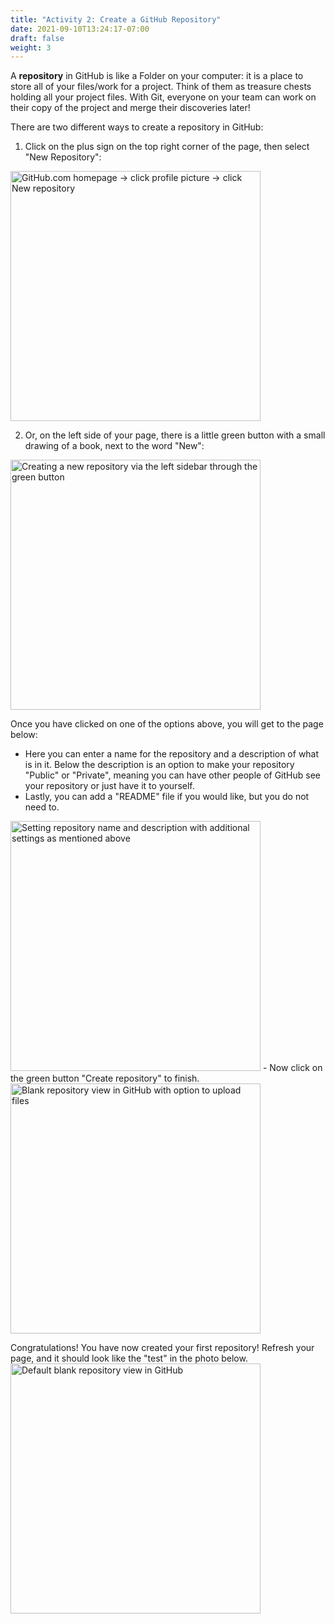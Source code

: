 ```yaml
---
title: "Activity 2: Create a GitHub Repository"
date: 2021-09-10T13:24:17-07:00
draft: false
weight: 3
---
```


A **repository** in GitHub is like a Folder on your computer: it is a place to store all of your files/work for a project. Think of them as treasure chests holding all your project files. With Git, everyone on your team can work on their copy of the project and merge their discoveries later!

There are two different ways to create a repository in GitHub:
1. Click on the plus sign on the top right corner of the page, then select "New Repository":
<img alt="GitHub.com homepage -> click profile picture -> click New repository" src="../images/CreatingRepositoryProfilePicture.png" height="400"/>

2. Or, on the left side of your page, there is a little green button with a small drawing of a book, next to the word "New":
<img alt="Creating a new repository via the left sidebar through the green button" src="../images/CreatingRepositorySidebar.png" height="400"/>

Once you have clicked on one of the options above, you will get to the page below:
- Here you can enter a name for the repository and a description of what is in it. Below the description is an option to make your repository "Public" or "Private", meaning you can have other people of GitHub see your repository or just have it to yourself.
- Lastly, you can add a "README" file if you would like, but you do not need to.
<img alt="Setting repository name and description with additional settings as mentioned above" src="../images/CreatingRepositoryNameandDescription.png" height="400"/>
- Now click on the green button "Create repository" to finish.

<img alt="Blank repository view in GitHub with option to upload files" src="../images/repopage.JPG" height="400"/>

Congratulations! You have now created your first repository! Refresh your page, and it should look like the "test" in the photo below.
<img alt="Default blank repository view in GitHub" src="../images/CreatingRepositoryFinal.png" height="400"/>
